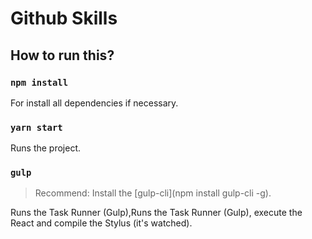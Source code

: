 # Github Skills

## How to run this?

### `npm install`

For install all dependencies if necessary.

### `yarn start`

Runs the project.

### `gulp`

> Recommend: Install the [gulp-cli](npm install gulp-cli -g).

Runs the Task Runner (Gulp),Runs the Task Runner (Gulp), execute the React and compile the Stylus (it's watched).
